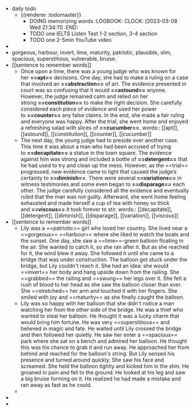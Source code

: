 - daily todo
	- {{renderer :todomaster}}
		- DOING memorizing words
		  :LOGBOOK:
		  CLOCK: [2023-03-08 Wed 21:34:11]
		  :END:
		- TODO one IELTS Listen Test 1-2 section, 3-4 section
		- TODO one 2-5min YouTube video
-
- gorgeous, harbour, invert, lime, maturity, patriotic, plausible, slim, spacious, superstitious, vulnerable, bruise.
- [[sentence to remember words]]
	- Once upon a time, there was a young judge who was known for her **==apt==** decisions. One day, she had to make a ruling on a case that involved an **==abstraction==** of art. The evidence presented in court was so confusing that it would **==astound==** anyone. However, the judge remained calm and relied on her strong **==constitution==** to make the right decision. She carefully considered each piece of evidence and used her power to **==counter==** any false claims. In the end, she made a fair ruling and everyone was happy. After the trial, she went home and enjoyed a refreshing salad with slices of **==cucumber==**.
	  words:: [[apt]], [[astound]], [[constitution]], [[counter]], [[cucumber]]
	- The next day, the young judge had to preside over another case. This time it was about a man who had been accused of trying to **==decapitate==** a statue in the town square. The evidence against him was strong and included a bottle of **==detergent==** that he had used to try and clean up the mess. However, as the ==trial== progressed, new evidence came to light that caused the judge’s certainty to **==diminish==**. There were several **==variations==** in witness testimonies and some even began to **==disparage==** each other. The judge carefully considered all the evidence and eventually ruled that the man was not guilty. Afterward, she went home feeling exhausted and made herself a cup of tea with honey so thick and **==viscous==** it took forever to stir.
	  words:: [[decapitate]], [[detergent]], [[diminish]], [[disparage]], [[variation]], [[viscous]]
- [[sentence to remember words]]
	- Lily was a ==patriotic== girl who loved her country. She lived near a ==gorgeous== ==harbour== where she liked to watch the boats and the sunset. One day, she saw a ==lime==-green balloon floating in the air. She wanted to catch it, so she ran after it. But as she reached for it, the wind blew it away. She followed it until she came to a bridge that was under construction. The balloon got stuck under the bridge, but Lily couldn't reach it. She had an idea: she would ==invert== her body and hang upside down from the railing. She ==grabbed== the railing and ==swung== her legs over it. She felt a rush of blood to her head as she saw the balloon closer than ever. She ==stretched== her arm and touched it with her fingers. She smiled with joy and ==maturity== as she finally caught the balloon.
	- Lily was so happy with her balloon that she didn't notice a man watching her from the other side of the bridge. He was a thief who wanted to steal her balloon. He thought it was a lucky charm that would bring him fortune. He was very ==superstitious== and believed in magic and fate. He waited until Lily crossed the bridge and then followed her quietly. He saw her enter a ==spacious== park where she sat on a bench and admired her balloon. He thought this was his chance to grab it and run away. He approached her from behind and reached for the balloon's string. But Lily sensed his presence and turned around quickly. She saw his face and screamed. She held the balloon tightly and kicked him in the shin. He groaned in pain and fell to the ground. He looked at his leg and saw a big bruise forming on it. He realized he had made a mistake and ran away as fast as he could.
	-
-
-